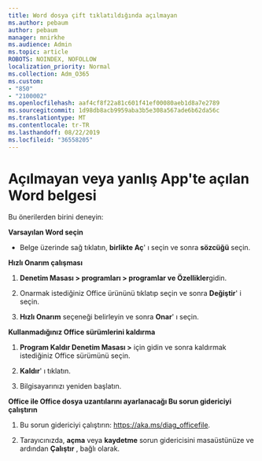 ```yaml
---
title: Word dosya çift tıklatıldığında açılmayan
ms.author: pebaum
author: pebaum
manager: mnirkhe
ms.audience: Admin
ms.topic: article
ROBOTS: NOINDEX, NOFOLLOW
localization_priority: Normal
ms.collection: Adm_O365
ms.custom:
- "850"
- "2100002"
ms.openlocfilehash: aaf4cf8f22a81c601f41ef00080aeb1d8a7e2789
ms.sourcegitcommit: 1d98db8acb9959aba3b5e308a567ade6b62da56c
ms.translationtype: MT
ms.contentlocale: tr-TR
ms.lasthandoff: 08/22/2019
ms.locfileid: "36558205"
---
```

# <a name="word-document-opened-in-the-wrong-app-or-didnt-open"></a>Açılmayan veya yanlış App'te açılan Word belgesi

Bu önerilerden birini deneyin:

**Varsayılan Word seçin**

- Belge üzerinde sağ tıklatın, **birlikte Aç**' ı seçin ve sonra **sözcüğü** seçin.

**Hızlı Onarım çalışması**

1. **Denetim Masası > programları > programlar ve Özellikler**gidin.

2. Onarmak istediğiniz Office ürününü tıklatıp seçin ve sonra **Değiştir**' i seçin.

3. **Hızlı Onarım** seçeneği belirleyin ve sonra **Onar**' ı seçin.

**Kullanmadığınız Office sürümlerini kaldırma**

1. **Program Kaldır Denetim Masası >** için gidin ve sonra kaldırmak istediğiniz Office sürümünü seçin.

2. **Kaldır**' ı tıklatın.

3. Bilgisayarınızı yeniden başlatın.

**Office ile Office dosya uzantılarını ayarlanacağı Bu sorun gidericiyi çalıştırın**

1. Bu sorun gidericiyi çalıştırın: https://aka.ms/diag_officefile.

2. Tarayıcınızda, **açma** veya **kaydetme** sorun gidericisini masaüstünüze ve ardından **Çalıştır** , bağlı olarak.
